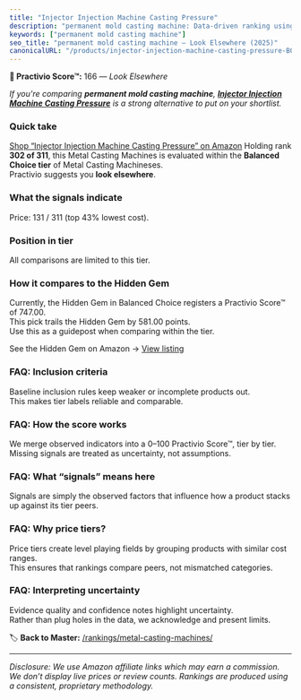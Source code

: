 ```yaml
---
title: "Injector Injection Machine Casting Pressure"
description: "permanent mold casting machine: Data-driven ranking using the Practivio Score™. Positioned by quality, value, demand, findability, momentum."
keywords: ["permanent mold casting machine"]
seo_title: "permanent mold casting machine — Look Elsewhere (2025)"
canonicalURL: "/products/injector-injection-machine-casting-pressure-B0FDWMDPTG/"
---
```


**🚫 Practivio Score™:** 166 — _Look Elsewhere_


*If you're comparing **permanent mold casting machine**, **[Injector Injection Machine Casting Pressure](https://www.amazon.com/dp/B0FDWMDPTG?tag=practivio-20)** is a strong alternative to put on your shortlist.*
### Quick take
[Shop “Injector Injection Machine Casting Pressure” on Amazon](https://www.amazon.com/dp/B0FDWMDPTG?tag=practivio-20)
Holding rank **302 of 311**, this Metal Casting Machines is evaluated within the **Balanced Choice tier** of Metal Casting Machineses.  
Practivio suggests you **look elsewhere**.

### What the signals indicate
Price: 131 / 311 (top 43% lowest cost).  

### Position in tier
All comparisons are limited to this tier.

### How it compares to the Hidden Gem
Currently, the Hidden Gem in Balanced Choice registers a Practivio Score™ of 747.00.  
This pick trails the Hidden Gem by 581.00 points.  
Use this as a guidepost when comparing within the tier.  

See the Hidden Gem on Amazon → [View listing](https://www.amazon.com/dp/B0D474RVY7?tag=practivio-20)

### FAQ: Inclusion criteria
Baseline inclusion rules keep weaker or incomplete products out.  
This makes tier labels reliable and comparable.

### FAQ: How the score works
We merge observed indicators into a 0–100 Practivio Score™, tier by tier.  
Missing signals are treated as uncertainty, not assumptions.

### FAQ: What “signals” means here
Signals are simply the observed factors that influence how a product stacks up against its tier peers.

### FAQ: Why price tiers?
Price tiers create level playing fields by grouping products with similar cost ranges.  
This ensures that rankings compare peers, not mismatched categories.

### FAQ: Interpreting uncertainty
Evidence quality and confidence notes highlight uncertainty.  
Rather than plug holes in the data, we acknowledge and present limits.


🏷️ **Back to Master:** [/rankings/metal-casting-machines/](/rankings/metal-casting-machines/)

---
_Disclosure: We use Amazon affiliate links which may earn a commission. We don’t display live prices or review counts. Rankings are produced using a consistent, proprietary methodology._
